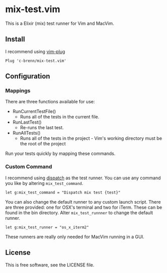 # mix-test.vim

This is a Elixir (mix) test runner for Vim and MacVim.

## Install

I recommend using [vim-plug](https://github.com/junegunn/vim-plug)

```vim
Plug 'c-brenn/mix-test.vim'
```

## Configuration

### Mappings

There are three functions available for use:

* RunCurrentTestFile()
  * Runs all of the tests in the current file.
* RunLastTest()
  * Re-runs the last test.
* RunAllTests()
  * Runs all of the tests in the project -
  Vim's working directory must be the root of the project

Run your tests quickly by mapping these commands.

### Custom Command

I recommend using [dispatch](https://github.com/tpope/vim-dispatch) as the test runner.
You can use any command you like by altering `mix_test_command`.

```vim
let g:mix_test_command = "Dispatch mix test {test}"
```

You can also change the default runner to any custom launch script.
There are three provided: one for OSX's terminal and two for iTerm. These can be found in the bin directory.
Alter `mix_test_runnner` to change the default runner.

```vim
let g:mix_test_runner = "os_x_iterm2"
```

These runners are really only needed for MacVim running in a GUI.

## License

This is free software, see the LICENSE file.
